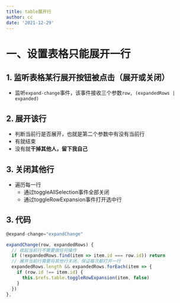 ```yaml
---
title: table展开行
author: cc
date: '2021-12-29'
---
```


# 一、设置表格只能展开一行
## 1. 监听表格某行展开按钮被点击（展开或关闭）
- 监听`expand-change`事件，该事件接收三个参数`row, (expandedRows | expanded)`
## 2. 展开该行
- 判断当前行是否展开，也就是第二个参数中有没有当前行
- 有就结束
- 没有就**干掉其他人，留下我自己**
## 3. 关闭其他行
- 遍历每一行
  - 通过toggleAllSelection事件全部关闭
  - 通过toggleRowExpansion事件打开选中行

## 3. 代码
```JavaScript
@expand-change="expandChange"

expandChange(row, expandedRows) {
  // 收起当前行不需要做任何操作
  if (!expandedRows.find(item => item.id === row.id)) return
  // 展开当前行需要将其他行关闭，保证每次都打开一行
  expandedRows.length && expandedRows.forEach(item => {
    if (row.id !== item.id) {
      this.$refs.table.toggleRowExpansion(item, false)
    }
  })
},
```